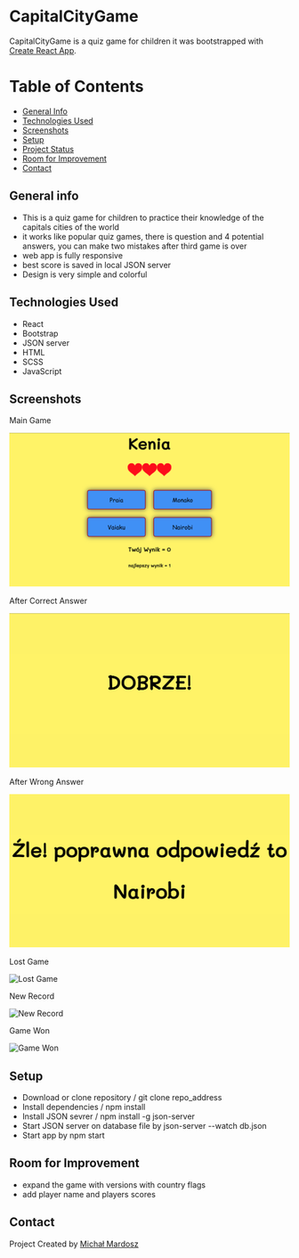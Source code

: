 # CapitalCityGame

CapitalCityGame is a quiz game for children it was bootstrapped
with [Create React App](https://github.com/facebook/create-react-app).

# Table of Contents

* [General Info](#general-info)
* [Technologies Used](#technologies-used)
* [Screenshots](#screenshots)
* [Setup](#setup)
* [Project Status](#project-status)
* [Room for Improvement](#room-for-improvement)
* [Contact](#contact)

## General info

* This is a quiz game for children to practice their knowledge of the capitals cities of the world
* it works like popular quiz games, there is question and 4 potential answers, you can make two mistakes after third
  game is over
* web app is fully responsive
* best score is saved in local JSON server
* Design is very simple and colorful

## Technologies Used

* React
* Bootstrap
* JSON server
* HTML
* SCSS
* JavaScript

## Screenshots

Main Game

![Main Game](public/screenshots/Main%20Game.png)

After Correct Answer

![After Correct Answer](public/screenshots/Good%20Answer.png)

After Wrong Answer

![After Wrong Answer](public/screenshots/Bad%20Answer.png)

Lost Game

![Lost Game](public/screenshots/Lost%20Game.png)

New Record

![New Record](public/screenshots/New%20Best%20Score.png)

Game Won

![Game Won](public/screenshots/End%20Game.png)

## Setup

* Download or clone repository / git clone repo_address
* Install dependencies / npm install
* Install JSON sevrer / npm install -g json-server
* Start JSON server on database file by json-server --watch db.json
* Start app by npm start

## Room for Improvement

* expand the game with versions with country flags
* add player name and players scores

## Contact

Project Created by [Michał Mardosz](https://www.linkedin.com/in/micha%C5%82-mardosz-298892228/) 
